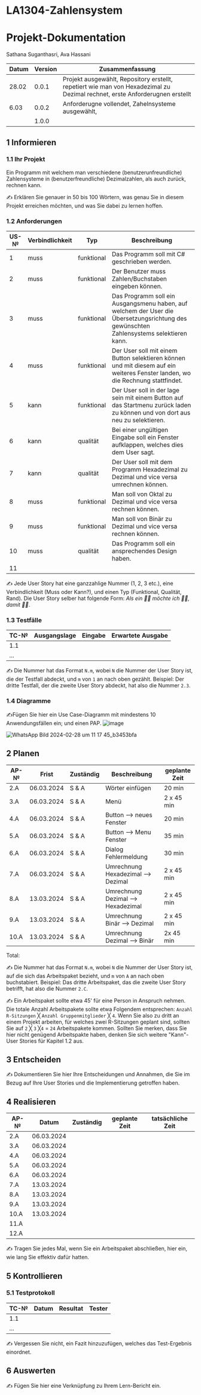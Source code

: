 # LA1304-Zahlensystem


# Projekt-Dokumentation

Sathana Suganthasri, Ava Hassani

| Datum | Version | Zusammenfassung                                              |
| ----- | ------- | ------------------------------------------------------------ |
| 28.02 | 0.0.1 | Projekt ausgewählt, Repository erstellt, repetiert wie man von Hexadezimal zu Dezimal rechnet, erste Anforderugnen erstellt |
| 6.03  | 0.0.2 | Anforderugne vollendet, Zahelnsysteme ausgewählt, |
|       | 1.0.0   |                                                              |

## 1 Informieren

### 1.1 Ihr Projekt

Ein Programm mit welchem man verschiedene (benutzerunfreundliche) Zahlensysteme in (benutzerfreundliche) Dezimalzahlen, als auch zurück, rechnen kann.

✍️ Erklären Sie genauer in 50 bis 100 Wörtern, was genau Sie in diesem Projekt erreichen möchten, und was Sie dabei zu lernen hoffen.

### 1.2 Anforderungen

| US-№ | Verbindlichkeit | Typ  | Beschreibung                       |
| ---- | --------------- | ---- | ---------------------------------- |
| 1  | muss | funktional | Das Programm soll mit C# geschrieben werden.|
| 2  | muss | funktional | Der Benutzer muss Zahlen/Buchstaben eingeben können.
| 3  | muss | funktional | Das Programm soll ein Ausgangsmenu haben, auf welchem der User die Übersetzungsrichtung des gewünschten Zahlensystems selektieren kann. |
| 4  | muss | funktional | Der User soll mit einem Button selektieren können und mit diesem auf ein weiteres Fenster landen, wo die Rechnung stattfindet.  |
| 5  | kann | funktional | Der User soll in der lage sein mit einem Button auf das Startmenu zurück laden zu können und von dort aus neu zu selektieren. |
| 6  | kann | qualität | Bei einer ungültigen Eingabe soll ein Fenster aufklappen, welches dies dem User sagt. |
| 7  | kann | qualität |  Der User soll mit dem Programm Hexadezimal zu Dezimal und vice versa umrechnen können.  |
| 8  | muss | funktional | Man soll von Oktal zu Dezimal und vice versa rechnen können.|
| 9  | muss | funktional |Man soll von Binär zu Dezimal und vice versa rechnen können.|
| 10 | muss | qualität |  Das Programm soll ein ansprechendes Design haben. |
| 11 | | | |



✍️ Jede User Story hat eine ganzzahlige Nummer (1, 2, 3 etc.), eine Verbindlichkeit (Muss oder Kann?), und einen Typ (Funktional, Qualität, Rand). Die User Story selber hat folgende Form: *Als ein 🤷‍♂️ möchte ich 🤷‍♂️, damit 🤷‍♂️*.

### 1.3 Testfälle

| TC-№ | Ausgangslage | Eingabe | Erwartete Ausgabe |
| ---- | ------------ | ------- | ----------------- |
| 1.1  |              |         |                   |
| ...  |              |         |                   |

✍️ Die Nummer hat das Format `N.m`, wobei `N` die Nummer der User Story ist, die der Testfall abdeckt, und `m` von `1` an nach oben gezählt. Beispiel: Der dritte Testfall, der die zweite User Story abdeckt, hat also die Nummer `2.3`.

### 1.4 Diagramme

✍️Fügen Sie hier ein Use Case-Diagramm mit mindestens 10 Anwendungsfällen ein; und einen PAP.
![image](https://github.com/Saadu02/LA1304-Zahlensystem/assets/111046257/bb481304-75b4-4e7b-a674-3ef3f1c1c9eb)

![WhatsApp Bild 2024-02-28 um 11 17 45_b3453bfa](https://github.com/Saadu02/LA1304-Zahlensystem/assets/111046257/7417de29-673e-4452-b269-78ab32cf3bb7)


## 2 Planen

| AP-№ | Frist | Zuständig | Beschreibung | geplante Zeit |
| ---- | ----- | --------- | ------------ | ------------- |
| 2.A  | 06.03.2024 | S & A | Wörter einfügen | 20 min |
| 3.A  | 06.03.2024 | S & A | Menü | 2 x 45 min |
| 4.A  | 06.03.2024 | S & A | Button --> neues Fenster | 20 min |
| 5.A  | 06.03.2024 | S & A | Button --> Menu Fenster | 35 min|
| 6.A  | 06.03.2024 | S & A | Dialog Fehlermeldung | 30 min|
| 7.A  | 06.03.2024 | S & A | Umrechnung Hexadezimal --> Dezimal | 2 x 45 min |
| 8.A  | 13.03.2024 | S & A | Umrechnung Dezimal --> Hexadezimal | 2 x 45 min |
| 9.A  | 13.03.2024 | S & A | Umrechnung Binär --> Dezimal | 2 x 45 min |      
| 10.A | 13.03.2024 | S & A | Umrechnung Dezimal --> Binär | 2x 45 min |



Total: 

✍️ Die Nummer hat das Format `N.m`, wobei `N` die Nummer der User Story ist, auf die sich das Arbeitspaket bezieht, und `m` von `A` an nach oben buchstabiert. Beispiel: Das dritte Arbeitspaket, das die zweite User Story betrifft, hat also die Nummer `2.C`.

✍️ Ein Arbeitspaket sollte etwa 45' für eine Person in Anspruch nehmen. Die totale Anzahl Arbeitspakete sollte etwa Folgendem entsprechen: `Anzahl R-Sitzungen` ╳ `Anzahl Gruppenmitglieder` ╳ `4`. Wenn Sie also zu dritt an einem Projekt arbeiten, für welches zwei R-Sitzungen geplant sind, sollten Sie auf `2` ╳ `3` ╳`4` = `24` Arbeitspakete kommen. Sollten Sie merken, dass Sie hier nicht genügend Arbeitspakte haben, denken Sie sich weitere "Kann"-User Stories für Kapitel 1.2 aus.


## 3 Entscheiden

✍️ Dokumentieren Sie hier Ihre Entscheidungen und Annahmen, die Sie im Bezug auf Ihre User Stories und die Implementierung getroffen haben.

## 4 Realisieren


| AP-№ | Datum | Zuständig | geplante Zeit | tatsächliche Zeit |
| ---- | ----- | --------- | ------------- | ----------------- |
| 2.A  | 06.03.2024 |           |               |                   |
| 3.A  | 06.03.2024 |           |               |                   |
| 4.A  | 06.03.2024 |           |               |                   |
| 5.A  | 06.03.2024 |           |               |                   |
| 6.A  | 06.03.2024 |           |               |                   |
| 7.A  | 13.03.2024 |           |               |                   |
| 8.A  | 13.03.2024 |           |               |                   |
| 9.A  | 13.03.2024 |           |               |                   |
| 10.A | 13.03.2024 |           |               |                   |
| 11.A  |       |           |               |                   |
| 12.A  |       |           |               |                   |



✍️ Tragen Sie jedes Mal, wenn Sie ein Arbeitspaket abschließen, hier ein, wie lang Sie effektiv dafür hatten.

## 5 Kontrollieren

### 5.1 Testprotokoll

| TC-№ | Datum | Resultat | Tester |
| ---- | ----- | -------- | ------ |
| 1.1  |       |          |        |
| ...  |       |          |        |

✍️ Vergessen Sie nicht, ein Fazit hinzuzufügen, welches das Test-Ergebnis einordnet.


## 6 Auswerten

✍️ Fügen Sie hier eine Verknüpfung zu Ihrem Lern-Bericht ein.



